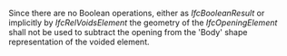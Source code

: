 Since there are no Boolean operations, either as _IfcBooleanResult_ or implicitly by _IfcRelVoidsElement_ the geometry of the _IfcOpeningElement_ shall not be used to subtract the opening from the 'Body' shape representation of the voided element.